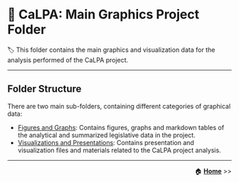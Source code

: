 # :open_file_folder: CaLPA: Main Graphics Project Folder

:label: This folder contains the main graphics and visualization data for the analysis performed of the CaLPA project.

----

## Folder Structure

There are two main sub-folders, containing different categories of graphical data:

- [Figures and Graphs](/graphics/figs/): Contains figures, graphs and markdown tables of the analytical and summarized legislative data in the project.
- [Visualizations and Presentations](/graphics/visual/): Contains presentation and visualization files and materials related to the CaLPA project analysis.


----

<div align="right">

:house: [**Home**](../) >>
</div>